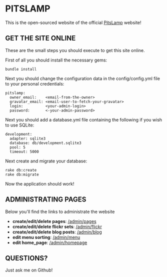 PITSLAMP
========

This is the open-sourced website of the official [PitsLamp](http://www.pitslamp.be) website!

GET THE SITE ONLINE
-------------------

These are the small steps you should execute to get this site online.

First of all you should install the necessary gems:

    bundle install

Next you should change the configuration data in the config/config.yml file to your personal credentials:

    pitslamp:
      owner_email:    <email-from-the-owner>
      gravatar_email: <email-user-to-fetch-your-gravatar>
      login:          <your-admin-login>
      password:       <-your-admin-password>

Next you should add a database.yml file containing the following if you wish to use SQLite:

    development:
      adapter: sqlite3
      database: db/development.sqlite3
      pool: 5
      timeout: 5000

Next create and migrate your database:

    rake db:create
    rake db:migrate

Now the application should work!

ADMINISTRATING PAGES
--------------------

Below you'll find the links to administrate the website

- **create/edit/delete pages**: [/admin/pages](http://localhost:3000/admin/pages)
- **create/edit/delete flickr sets**: [/admin/flickr](http://localhost:3000/admin/flickr)
- **create/edit/delete blog posts**: [/admin/blog](http://localhost:3000/admin/blog)
- **edit menu sorting**: [/admin/menu](http://localhost:3000/admin/menu)
- **edit home_page**: [/admin/homepage](http://localhost:3000/admin/homepage)

QUESTIONS?
----------

Just ask me on Github!